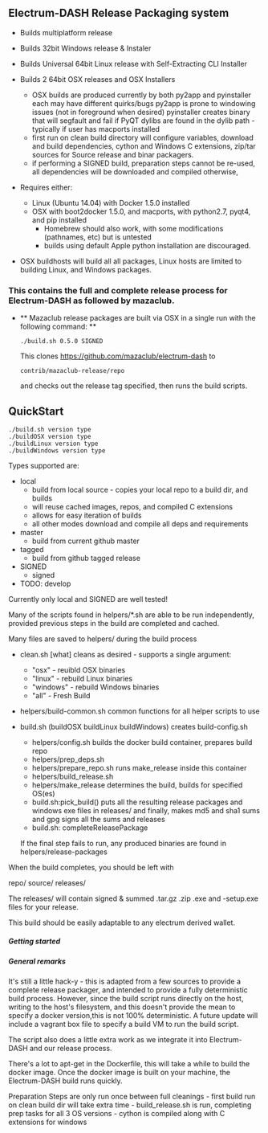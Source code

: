 ## Electrum-DASH Release Packaging system
 
 * Builds multiplatform release
 * Builds 32bit Windows release & Instaler 
 * Builds Universal 64bit Linux release with Self-Extracting CLI Installer 
 * Builds 2 64bit OSX releases and OSX Installers
   - OSX builds are produced currently by both py2app and pyinstaller
     each may have different quirks/bugs 
     py2app is prone to windowing issues (not in foreground when desired)
     pyinstaller creates binary that will segfault and fail if PyQT 
     dylibs are found in the dylib path - typically if user has macports installed
   - first run on clean build directory will configure variables, 
     download and build dependencies, cython and Windows C extensions, zip/tar sources for 
     Source release and binar packagers. 
   - if performing a SIGNED build, preparation steps cannot be re-used, all dependencies will be
     downloaded and compiled otherwise,

 * Requires either:
   - Linux (Ubuntu 14.04) with Docker 1.5.0 installed
   - OSX with boot2docker 1.5.0, and  macports, with python2.7, pyqt4, and pip installed
     - Homebrew should also work, with some modifications (pathnames, etc) but is untested
     - builds using default Apple python installation are discouraged. 

 * OSX buildhosts will build all all packages, Linux hosts are limited to building 
   Linux, and Windows packages. 

### This contains the full and complete release process for Electrum-DASH as followed by mazaclub.

 * ** Mazaclub release packages are built via OSX in a single run with the following command: **
    ```
    ./build.sh 0.5.0 SIGNED
    ```
    This clones https://github.com/mazaclub/electrum-dash to
    ```
    contrib/mazaclub-release/repo
    ```
    and checks out the release tag specified, then runs the build scripts.

## QuickStart
   ```
   ./build.sh version type
   ./buildOSX version type
   ./buildLinux version type
   ./buildWindows version type
   ```

Types supported are:
 * local
   - build from local source - copies your local repo to a build dir, and builds
   - will reuse cached images, repos, and compiled C extensions 
   - allows for easy iteration of builds 
   - all other modes download and compile all deps and requirements
 * master
   - build from current github master
 * tagged
   - build from github tagged release
 * SIGNED
   - signed
 * TODO: develop

Currently only local and SIGNED are well tested!

Many of the scripts found in helpers/*.sh are able to be run independently, 
provided previous steps in the build are completed and cached. 

Many files are saved to helpers/ during the build process

 - clean.sh [what] 
   cleans as desired - supports a single argument:
     - "osx"      - reuibld OSX binaries
     - "linux"    - rebuild Linux binaries
     - "windows"  - rebuild Windows binaries
     - "all"      - Fresh Build


 - helpers/build-common.sh
   common functions for all helper scripts to use

 - build.sh (buildOSX buildLinux buildWindows)
   creates build-config.sh 
     - helpers/config.sh
   builds the docker build container,
   prepares build repo
     - helpers/prep_deps.sh
     - helpers/prepare_repo.sh
   runs make_release inside this container
     - helpers/build_release.sh
     - helpers/make_release
   determines the build, builds for specified OS(es)
     - build.sh:pick_build()
   puts all the resulting release packages and windows exe files in releases/
   and finally, makes md5 and sha1 sums and gpg signs all the sums and releases
     - build.sh: completeReleasePackage
 
   If the final step fails to run, any produced binaries are found in helpers/release-packages


When the build completes, you should be left with 


repo/
source/
releases/

The releases/ will contain signed & summed .tar.gz .zip  .exe and -setup.exe files for 
your release. 

This build should be easily adaptable to any electrum derived wallet. 



##### Getting started




##### General remarks

It's still a little hack-y - this is adapted from a few sources to provide a complete 
release packager, and intended to provide a fully deterministic build process. However, 
since the build script runs directly on the host, writing to the host's filesystem, 
and this doesn't provide the mean to specify a docker version,this is not 100% deterministic. 
A future update will include a vagrant box file to specify a build VM to run the build script.

The script also does a little extra work as we integrate it into Electrum-DASH and our release process.

There's a lot to apt-get in the Dockerfile, this will take a while to build 
the docker image. Once the docker image is built on your machine, the Electrum-DASH build 
runs quickly. 

Preparation Steps are only run once between full cleanings
    - first build run on clean build dir will take extra time
    - build_release.sh is run, completing prep tasks for all 3 OS versions
    - cython is compiled along with C extensions for windows
    
